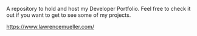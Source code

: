 
A repository to hold and host my Developer Portfolio. Feel free to check it out if you want to get to see some of my projects.

https://www.lawrencemueller.com/
